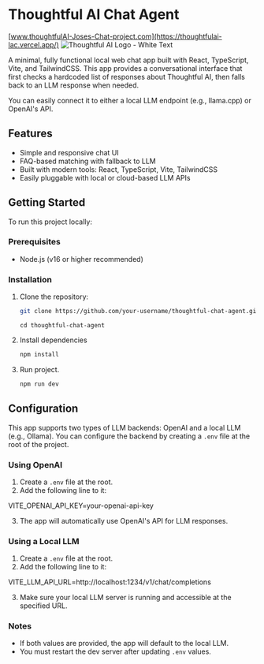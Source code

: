 # Thoughtful AI Chat Agent

[www.thoughtfulAI-Joses-Chat-project.com](https://thoughtfulai-lac.vercel.app/)
![Thoughtful AI Logo - White Text](https://cdn.prod.website-files.com/61d48f7223249177544ef574/664227ada4b7b61c9a64773f_color_T_white_text.svg)






A minimal, fully functional local web chat app built with React, TypeScript, Vite, and TailwindCSS. This app provides a conversational interface that first checks a hardcoded list of responses about Thoughtful AI, then falls back to an LLM response when needed.

You can easily connect it to either a local LLM endpoint (e.g., llama.cpp) or OpenAI's API.

## Features

- Simple and responsive chat UI
- FAQ-based matching with fallback to LLM
- Built with modern tools: React, TypeScript, Vite, TailwindCSS
- Easily pluggable with local or cloud-based LLM APIs

## Getting Started

To run this project locally:

### Prerequisites

- Node.js (v16 or higher recommended)

### Installation

1. Clone the repository:

   ```bash
   git clone https://github.com/your-username/thoughtful-chat-agent.git
   ```
   ```
   cd thoughtful-chat-agent
2. Install dependencies
   ```bash 
   npm install 
3. Run project.
   ```bash
   npm run dev


## Configuration

This app supports two types of LLM backends: OpenAI and a local LLM (e.g., Ollama). You can configure the backend by creating a `.env` file at the root of the project.

### Using OpenAI

1. Create a `.env` file at the root.
2. Add the following line to it:

VITE_OPENAI_API_KEY=your-openai-api-key

3. The app will automatically use OpenAI's API for LLM responses.

### Using a Local LLM

1. Create a `.env` file at the root.
2. Add the following line to it:

VITE_LLM_API_URL=http://localhost:1234/v1/chat/completions

3. Make sure your local LLM server is running and accessible at the specified URL.

### Notes

- If both values are provided, the app will default to the local LLM.
- You must restart the dev server after updating `.env` values.
